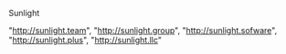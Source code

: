 Sunlight 



"http://sunlight.team",
"http://sunlight.group",
"http://sunlight.sofware",
"http://sunlight.plus",
"http://sunlight.llc"